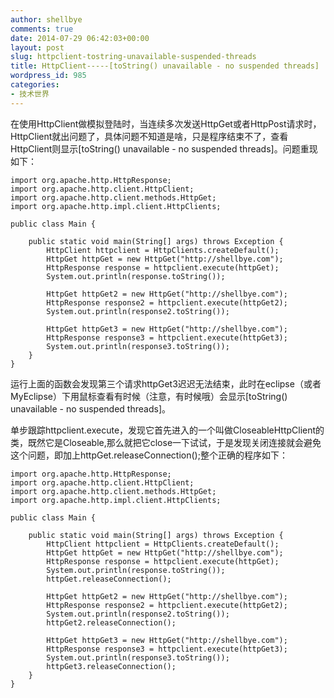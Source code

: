 ```yaml
---
author: shellbye
comments: true
date: 2014-07-29 06:42:03+00:00
layout: post
slug: httpclient-tostring-unavailable-suspended-threads
title: HttpClient-----[toString() unavailable - no suspended threads]
wordpress_id: 985
categories:
- 技术世界
---
```


在使用HttpClient做模拟登陆时，当连续多次发送HttpGet或者HttpPost请求时，HttpClient就出问题了，具体问题不知道是啥，只是程序结束不了，查看HttpClient则显示[toString() unavailable - no suspended threads]。问题重现如下：

    
    import org.apache.http.HttpResponse;
    import org.apache.http.client.HttpClient;
    import org.apache.http.client.methods.HttpGet;
    import org.apache.http.impl.client.HttpClients;
    
    public class Main {
    
        public static void main(String[] args) throws Exception {
            HttpClient httpclient = HttpClients.createDefault();
            HttpGet httpGet = new HttpGet("http://shellbye.com");
            HttpResponse response = httpclient.execute(httpGet);
            System.out.println(response.toString());
    
            HttpGet httpGet2 = new HttpGet("http://shellbye.com");
            HttpResponse response2 = httpclient.execute(httpGet2);
            System.out.println(response2.toString());
    
            HttpGet httpGet3 = new HttpGet("http://shellbye.com");
            HttpResponse response3 = httpclient.execute(httpGet3);
            System.out.println(response3.toString());
        }
    }


运行上面的函数会发现第三个请求httpGet3迟迟无法结束，此时在eclipse（或者MyEclipse）下用鼠标查看有时候（注意，有时候哦）会显示[toString() unavailable - no suspended threads]。

单步跟踪httpclient.execute，发现它首先进入的一个叫做CloseableHttpClient的类，既然它是Closeable,那么就把它close一下试试，于是发现关闭连接就会避免这个问题，即加上httpGet.releaseConnection();整个正确的程序如下：

    
    import org.apache.http.HttpResponse;
    import org.apache.http.client.HttpClient;
    import org.apache.http.client.methods.HttpGet;
    import org.apache.http.impl.client.HttpClients;
    
    public class Main {
    
        public static void main(String[] args) throws Exception {
            HttpClient httpclient = HttpClients.createDefault();
            HttpGet httpGet = new HttpGet("http://shellbye.com");
            HttpResponse response = httpclient.execute(httpGet);
            System.out.println(response.toString());
            httpGet.releaseConnection();
    
            HttpGet httpGet2 = new HttpGet("http://shellbye.com");
            HttpResponse response2 = httpclient.execute(httpGet2);
            System.out.println(response2.toString());
            httpGet2.releaseConnection();
    
            HttpGet httpGet3 = new HttpGet("http://shellbye.com");
            HttpResponse response3 = httpclient.execute(httpGet3);
            System.out.println(response3.toString());
            httpGet3.releaseConnection();
        }
    }
